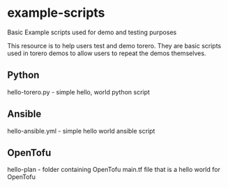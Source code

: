 # example-scripts
Basic Example scripts used for demo and testing purposes

This resource is to help users test and demo torero.  They are basic scripts used in torero demos to allow users to repeat the demos themselves.




## Python

hello-torero.py - simple hello, world python script

## Ansible

hello-ansible.yml - simple hello world ansible script

## OpenTofu

hello-plan - folder containing OpenTofu main.tf file that is a hello world for OpenTofu
